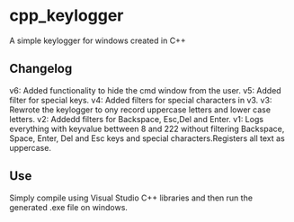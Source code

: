 # cpp_keylogger
A simple keylogger for windows created in C++

## Changelog
  v6:
    Added functionality to hide the cmd window from the user.
  v5:
    Added filter for special keys.
  v4:
    Added filters for special characters in v3.
  v3:
    Rewrote the keylogger to ony record uppercase letters and lower case letters.
  v2:
    Addedd filters for Backspace, Esc,Del and Enter.
  v1:
    Logs everything with keyvalue bettween 8 and 222 without filtering Backspace, Space, Enter, Del and Esc keys and special characters.Registers all text as uppercase.
    
## Use
  Simply compile using Visual Studio C++ libraries and then run the generated .exe file on windows.
